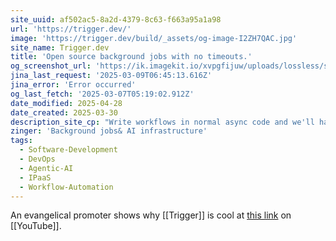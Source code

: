 ```yaml
---
site_uuid: af502ac5-8a2d-4379-8c63-f663a95a1a98
url: 'https://trigger.dev/'
image: 'https://trigger.dev/build/_assets/og-image-I2ZH7QAC.jpg'
site_name: Trigger.dev
title: 'Open source background jobs with no timeouts.'
og_screenshot_url: 'https://ik.imagekit.io/xvpgfijuw/uploads/lossless/screenshots/20250605_Trigger_og_screenshot.jpeg'
jina_last_request: '2025-03-09T06:45:13.616Z'
jina_error: 'Error occurred'
og_last_fetch: '2025-03-07T05:19:02.912Z'
date_modified: 2025-04-28
date_created: 2025-03-30
description_site_cp: "Write workflows in normal async code and we'll handle the rest, from queues to elastic scaling. No timeouts, retries, observability, and zero infrastructure to manage."
zinger: 'Background jobs& AI infrastructure'
tags:
  - Software-Development
  - DevOps
  - Agentic-AI
  - IPaaS
  - Workflow-Automation
---
```


An evangelical promoter shows why [[Trigger]] is cool at [this link](https://youtu.be/E2t821Ujb0k?si=oA6G59-S2RuYNc2B) on [[YouTube]].